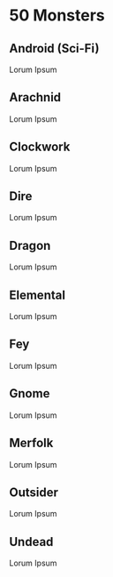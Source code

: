 # 50 Monsters

## Android (Sci-Fi)
Lorum Ipsum

## Arachnid
Lorum Ipsum

## Clockwork
Lorum Ipsum

## Dire
Lorum Ipsum

## Dragon
Lorum Ipsum

## Elemental
Lorum Ipsum

## Fey
Lorum Ipsum

## Gnome
Lorum Ipsum

## Merfolk
Lorum Ipsum

## Outsider
Lorum Ipsum

## Undead
Lorum Ipsum

